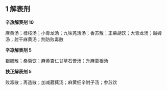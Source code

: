 ## 1 解表剂

**辛热解表剂 10**

麻黄汤；桂枝汤；小青龙汤；九味羌活汤；香苏散；正柴胡饮；大青龙汤；越婢汤；射干麻黄汤；荆防败毒散

**辛凉解表剂 5**

银翘散；桑菊饮；麻黄杏仁甘草石膏汤；升麻葛根汤

**扶正解表剂 5**

败毒散；再造散；加减葳蕤汤；麻黄细辛附子汤；参苏饮